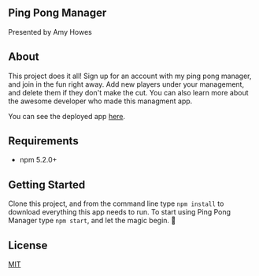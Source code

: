 ## Ping Pong Manager
Presented by Amy Howes

## About

This project does it all! Sign up for an account with my ping pong manager, and join in the fun right away.
Add new players under your management, and delete them if they don't make the cut. You can also learn more about the awesome developer who made this managment app.

You can see the deployed app [here](https://thecodeferret.github.io/ping-pong-app/).

## Requirements

- npm 5.2.0+

## Getting Started

Clone this project, and from the command line type `npm install` to download everything this app needs to run.
To start using Ping Pong Manager type `npm start`, and let the magic begin. 🤩


## License
[MIT](https://choosealicense.com/licenses/mit/)